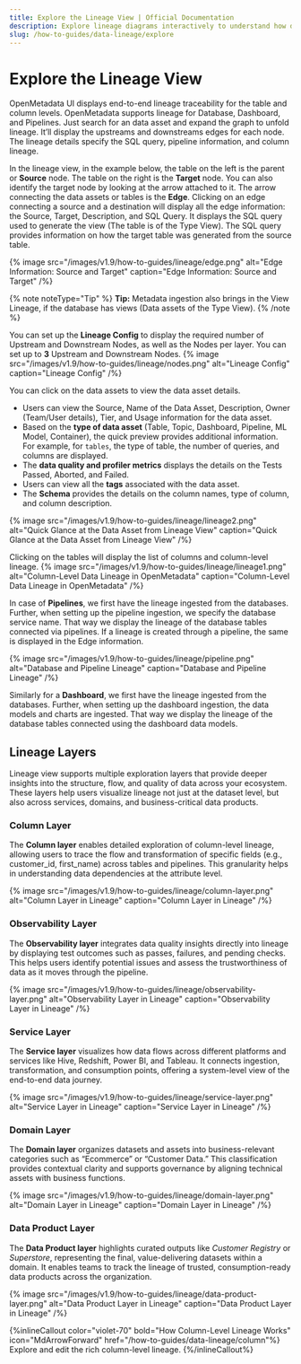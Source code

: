 ```yaml
---
title: Explore the Lineage View | Official Documentation
description: Explore lineage diagrams interactively to understand how data flows between sources, transformations, and dashboards.
slug: /how-to-guides/data-lineage/explore
---
```


# Explore the Lineage View

OpenMetadata UI displays end-to-end lineage traceability for the table and column levels. OpenMetadata supports lineage for Database, Dashboard, and Pipelines. Just search for an data asset and expand the graph to unfold lineage. It’ll display the upstreams and downstreams edges for each node. The lineage details specify the SQL query, pipeline information, and column lineage.

In the lineage view, in the example below, the table on the left is the parent or **Source** node. The table on the right is the **Target** node. You can also identify the target node by looking at the arrow attached to it. The arrow connecting the data assets or tables is the **Edge**. Clicking on an edge connecting a source and a destination will display all the edge information: the Source, Target, Description, and SQL Query. It displays the SQL query used to generate the view (The table is of the Type View). The SQL query provides information on how the target table was generated from the source table.

{% image
src="/images/v1.9/how-to-guides/lineage/edge.png"
alt="Edge Information: Source and Target"
caption="Edge Information: Source and Target"
/%}

{% note noteType="Tip" %} **Tip:** Metadata ingestion also brings in the View Lineage, if the database has views (Data assets of the Type View). {% /note %}

You can set up the **Lineage Config** to display the required number of Upstream and Downstream Nodes, as well as the Nodes per layer. You can set up to **3** Upstream and Downstream Nodes.
{% image
src="/images/v1.9/how-to-guides/lineage/nodes.png"
alt="Lineage Config"
caption="Lineage Config"
/%}

You can click on the data assets to view the data asset details. 
- Users can view the Source, Name of the Data Asset, Description, Owner (Team/User details), Tier, and Usage information for the data asset. 
- Based on the **type of data asset** (Table, Topic, Dashboard, Pipeline, ML Model, Container), the quick preview provides additional information. For example, for `tables`, the type of table, the number of queries, and columns are displayed. 
- The **data quality and profiler metrics** displays the details on the Tests Passed, Aborted, and Failed. 
- Users can view all the **tags** associated with the data asset.
- The **Schema** provides the details on the column names, type of column, and column description.

{% image
src="/images/v1.9/how-to-guides/lineage/lineage2.png"
alt="Quick Glance at the Data Asset from Lineage View"
caption="Quick Glance at the Data Asset from Lineage View"
/%}

Clicking on the tables will display the list of columns and column-level lineage.
{% image
src="/images/v1.9/how-to-guides/lineage/lineage1.png"
alt="Column-Level Data Lineage in OpenMetadata"
caption="Column-Level Data Lineage in OpenMetadata"
/%}

In case of **Pipelines**, we first have the lineage ingested from the databases. Further, when setting up the pipeline ingestion, we specify the database service name. That way we display the lineage of the database tables connected via pipelines. If a lineage is created through a pipeline, the same is displayed in the Edge information.

{% image
src="/images/v1.9/how-to-guides/lineage/pipeline.png"
alt="Database and Pipeline Lineage"
caption="Database and Pipeline Lineage"
/%} 

Similarly for a **Dashboard**, we first have the lineage ingested from the databases. Further, when setting up the dashboard ingestion, the data models and charts are ingested. That way we display the lineage of the database tables connected using the dashboard data models.

## Lineage Layers

Lineage view supports multiple exploration layers that provide deeper insights into the structure, flow, and quality of data across your ecosystem. These layers help users visualize lineage not just at the dataset level, but also across services, domains, and business-critical data products.

### Column Layer

The **Column layer** enables detailed exploration of column-level lineage, allowing users to trace the flow and transformation of specific fields (e.g., customer_id, first_name) across tables and pipelines. This granularity helps in understanding data dependencies at the attribute level.

{% image
src="/images/v1.9/how-to-guides/lineage/column-layer.png"
alt="Column Layer in Lineage"
caption="Column Layer in Lineage"
/%}

### Observability Layer

The **Observability layer** integrates data quality insights directly into lineage by displaying test outcomes such as passes, failures, and pending checks. This helps users identify potential issues and assess the trustworthiness of data as it moves through the pipeline.

{% image
src="/images/v1.9/how-to-guides/lineage/observability-layer.png"
alt="Observability Layer in Lineage"
caption="Observability Layer in Lineage"
/%} 

### Service Layer

The **Service layer** visualizes how data flows across different platforms and services like Hive, Redshift, Power BI, and Tableau. It connects ingestion, transformation, and consumption points, offering a system-level view of the end-to-end data journey.

{% image
src="/images/v1.9/how-to-guides/lineage/service-layer.png"
alt="Service Layer in Lineage"
caption="Service Layer in Lineage"
/%} 

### Domain Layer

The **Domain layer** organizes datasets and assets into business-relevant categories such as “Ecommerce” or “Customer Data.” This classification provides contextual clarity and supports governance by aligning technical assets with business functions.

{% image
src="/images/v1.9/how-to-guides/lineage/domain-layer.png"
alt="Domain Layer in Lineage"
caption="Domain Layer in Lineage"
/%} 

### Data Product Layer

The **Data Product layer** highlights curated outputs like *Customer Registry* or *Superstore*, representing the final, value-delivering datasets within a domain. It enables teams to track the lineage of trusted, consumption-ready data products across the organization.

{% image
src="/images/v1.9/how-to-guides/lineage/data-product-layer.png"
alt="Data Product Layer in Lineage"
caption="Data Product Layer in Lineage"
/%} 

{%inlineCallout
  color="violet-70"
  bold="How Column-Level Lineage Works"
  icon="MdArrowForward"
  href="/how-to-guides/data-lineage/column"%}
  Explore and edit the rich column-level lineage.
{%/inlineCallout%}